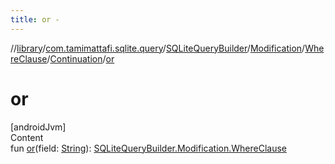 ```yaml
---
title: or -
---
```

//[library](../../../../../index.md)/[com.tamimattafi.sqlite.query](../../../../index.md)/[SQLiteQueryBuilder](../../../index.md)/[Modification](../../index.md)/[WhereClause](../index.md)/[Continuation](index.md)/[or](or.md)



# or  
[androidJvm]  
Content  
fun [or](or.md)(field: [String](https://kotlinlang.org/api/latest/jvm/stdlib/kotlin/-string/index.html)): [SQLiteQueryBuilder.Modification.WhereClause](../index.md)  



